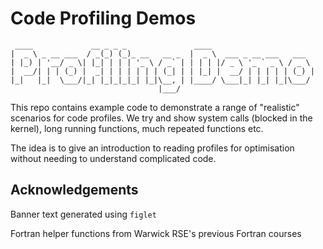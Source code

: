 # Code Profiling Demos
```
 ____             __ _ _ _               ____
|  _ \ _ __ ___  / _(_) (_)_ __   __ _  |  _ \  ___ _ __ ___   ___
| |_) | '__/ _ \| |_| | | | '_ \ / _` | | | | |/ _ \ '_ ` _ \ / _ \
|  __/| | | (_) |  _| | | | | | | (_| | | |_| |  __/ | | | | | (_) |
|_|   |_|  \___/|_| |_|_|_|_| |_|\__, | |____/ \___|_| |_| |_|\___/
                                 |___/
```

This repo contains example code to demonstrate a range of
"realistic" scenarios for code profiles. We try and show
system calls (blocked in the kernel), long running functions,
much repeated functions etc. 

The idea is to give an introduction to reading profiles for
optimisation without needing to understand complicated code.


## Acknowledgements

Banner text generated using `figlet`

Fortran helper functions from Warwick RSE's previous Fortran courses

